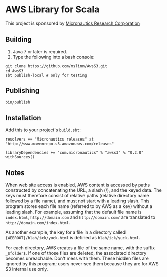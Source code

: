 # AWS Library for Scala #

This project is sponsored by [Micronautics Research Corporation](http://www.micronauticsresearch.com/)

## Building ##

 1. Java 7 or later is required.
 2. Type the following into a bash console:
````
git clone https://github.com/mslinn/AwsS3.git
cd AwsS3
sbt publish-local # only for testing
````
## Publishing ##

    bin/publish

## Installation ##
Add this to your project's `build.sbt`:

    resolvers += "Micronautics releases" at "http://www.mavenrepo.s3.amazonaws.com/releases"
    
    libraryDependencies += "com.micronautics" % "awss3" % "0.2.0" withSources()

## Notes ##
When web site access is enabled, AWS content is accessed by paths constructed by concatenating the URL, a slash (/),
and the keyed data.
The keys must therefore consist of relative paths (relative directory name followed by a file name),
and must not start with a leading slash.
This program stores each file name (referred to by AWS as a key) without a leading slash.
For example, assuming that the default file name is `index.html`,
`http://domain.com` and `http://domain.com/` are translated to `http://domain.com/index.html`.

As another example, the key for a file in a directory called `{WEBROOT}/blah/ick/yuck.html` is defined as `blah/ick/yuck.html`.

For each directory, AWS creates a file of the same name, with the suffix `_$folder$`.
If one of those files are deleted, the associated directory becomes unreachable. Don't mess with them.
These hidden files are ignored by this program; users never see them because they are for AWS S3 internal use only.
